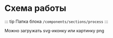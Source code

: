 # Схема работы [](https://proofs.app.tian-lp.ru/process/)

::: tip Папка блока
`/components/sections/process`
:::

Можно загружать svg-иконку или картинку png
